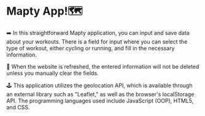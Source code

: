 # Mapty App!🗺️

➡️ In this straightforward Mapty application, you can input and save data about your workouts. There is a field for input where you can select the type of workout, either cycling or running, and fill in the necessary information.

🔄 When the website is refreshed, the entered information will not be deleted unless you manually clear the fields.

🕹️ This application utilizes the geolocation API, which is available through an external library such as "Leaflet," as well as the browser's localStorage API. The programming languages used include JavaScript (OOP), HTML5, and CSS.
